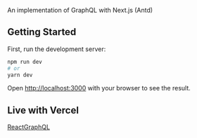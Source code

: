 An implementation of GraphQL with Next.js (Antd)

## Getting Started

First, run the development server:

```bash
npm run dev
# or
yarn dev
```

Open [http://localhost:3000](http://localhost:3000) with your browser to see the result.


## Live with Vercel

[ReactGraphQL](https://react-graphql.hridoy43.vercel.app/)
